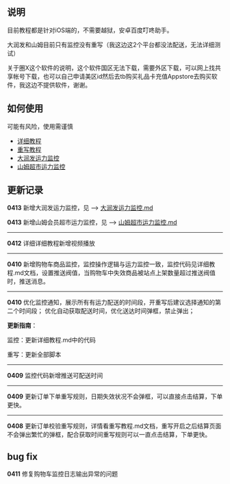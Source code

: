 ## 说明
目前教程都是针对iOS端的，不需要越狱，安卓百度叮咚助手。

大润发和山姆目前只有监控没有重写（我这边这2个平台都没法配送，无法详细测试）

关于圈X这个软件的说明，这个软件国区无法下载，需要外区下载，可以网上找共享帐号下载，也可以自己申请美区id然后去tb购买礼品卡充值Appstore去购买软件，我这边不提供软件，谢谢。

## 如何使用
可能有风险，使用需谨慎

- [详细教程](https://github.com/wu491925129/script/blob/main/%E8%AF%A6%E7%BB%86%E6%95%99%E7%A8%8B.md)
- [重写教程](https://github.com/wu491925129/script/blob/main/%E9%87%8D%E5%86%99%E6%95%99%E7%A8%8B.md)
- [大润发运力监控](https://github.com/wu491925129/script/blob/main/%E5%A4%A7%E6%B6%A6%E5%8F%91%E8%BF%90%E5%8A%9B%E7%9B%91%E6%8E%A7.md)
- [山姆超市运力监控](https://github.com/wu491925129/script/blob/main/%E5%B1%B1%E5%A7%86%E8%B6%85%E5%B8%82%E8%BF%90%E5%8A%9B%E7%9B%91%E6%8E%A7.md)

## 更新记录

**0413** 新增大润发运力监控，见 --> [大润发运力监控.md](https://github.com/wu491925129/script/blob/main/%E5%A4%A7%E6%B6%A6%E5%8F%91%E8%BF%90%E5%8A%9B%E7%9B%91%E6%8E%A7.md)

**0413** 新增山姆会员超市运力监控，见 --> [山姆超市运力监控.md](https://github.com/wu491925129/script/blob/main/%E5%B1%B1%E5%A7%86%E8%B6%85%E5%B8%82%E8%BF%90%E5%8A%9B%E7%9B%91%E6%8E%A7.md)

---
**0412** 详细详细教程新增视频播放

---

**0410** 新增购物车商品监控，监控操作逻辑与运力监控一致，监控代码见详细教程.md文档，设置推送阀值，当购物车中失效商品被站点上架数量超过推送阀值时，推送消息。

---

**0410** 优化监控通知，展示所有有运力配送的时间段，开重写后建议选择通知的第二个时间段；
优化自动获取配送时间，优化送达时间弹框，禁止弹出；

**更新指南**：

监控：更新详细教程.md中的代码

重写：更新全部脚本

---

**0409** 监控代码新增推送可配送时间

---

**0409** 更新订单下单重写规则，日期失效状况不会弹框，可以直接点击结算，下单更快。

---
**0408** 更新订单校验重写规则，详情看重写教程.md文档，重写开启之后结算页面不会弹出繁忙的弹框，配合获取时间重写规则可以一直点击结算，下单更快。

## bug fix
**0411** 修复购物车监控日志输出异常的问题
